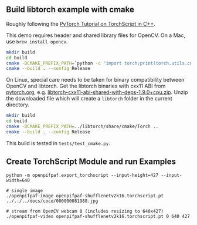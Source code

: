 ## Build libtorch example with cmake

Roughly following the
[PyTorch Tutorial on TorchScript in C++](https://pytorch.org/tutorials/advanced/cpp_export.html).

This demo requires header and shared library files for OpenCV.
On a Mac, use `brew install opencv`.

```sh
mkdir build
cd build
cmake -DCMAKE_PREFIX_PATH=`python -c 'import torch;print(torch.utils.cmake_prefix_path)'` ..
cmake --build . --config Release
```

On Linux, special care needs to be taken
for binary compatibility between OpenCV and libtorch. Get the libtorch binaries
with cxx11 ABI from [pytorch.org](https://pytorch.org/get-started/locally/),
e.g. [libtorch-cxx11-abi-shared-with-deps-1.9.0+cpu.zip](https://download.pytorch.org/libtorch/cpu/libtorch-cxx11-abi-shared-with-deps-1.9.0%2Bcpu.zip). Unzip
the downloaded file which will create a `libtorch` folder in the current directory.

```sh
mkdir build
cd build
cmake -DCMAKE_PREFIX_PATH=../libtorch/share/cmake/Torch ..
cmake --build . --config Release
```

This build is tested in `tests/test_cmake.py`.


## Create TorchScript Module and run Examples

```
python -m openpifpaf.export_torchscript --input-height=427 --input-width=640

# single image
./openpifpaf-image openpifpaf-shufflenetv2k16.torchscript.pt ../../../docs/coco/000000081988.jpg

# stream from OpenCV webcam 0 (includes resizing to 640x427)
./openpifpaf-video openpifpaf-shufflenetv2k16.torchscript.pt 0 640 427
```
